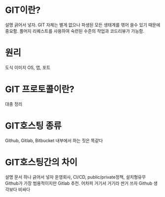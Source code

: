 # GIT이란?
설명 긁어서 넣자.
GIT 자체는 별게 없으나 파생된 모든 생태계를 엮어 쓸수 있기 때문에 중요함.
풀머지 리퀘스트를 사용하여 숙련된 수준의 작업과 코드리뷰가 가능함.

# 원리
도식 이미지
OS, 앱, 포트

# GIT 프로토콜이란?
대충 정리

# GIT호스팅 종류
Github, Gitlab, Bitbucket
내부에서 하는 짓은 똑같다

# GIT호스팅간의 차이
설명 문서 하나 긁어서 넣자
운영회사, CI/CD, public/private정책, 설치형유무
Github가 가장 범용적이지만 Gitlab 추천. 어차피 거기서 거기라 싼거 쓰자
Github 생각보다 비싸다